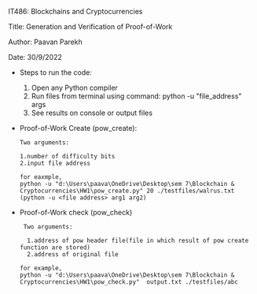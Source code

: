 IT486:     Blockchains and Cryptocurrencies

Title:     Generation and Verification of Proof-of-Work

Author:    Paavan Parekh

Date:      30/9/2022

* Steps to run the code: 

  1. Open any Python compiler
  2. Run files from terminal using command: python -u "file_address" args
  3. See results on console or output files

* Proof-of-Work Create (pow_create):

      Two arguments:
    
      1.number of difficulty bits
      2.input file address
      
      for eaxmple,
      python -u "d:\Users\paava\OneDrive\Desktop\sem 7\Blockchain & Cryptocurrencies\HW1\pow_create.py" 20 ./testfiles/walrus.txt
      (python -u <file address> arg1 arg2)

* Proof-of-Work check (pow_check)

       Two arguments:
 
        1.address of pow header file(file in which result of pow create function are stored)
        2.address of original file
  
      for example,
      python -u "d:\Users\paava\OneDrive\Desktop\sem 7\Blockchain & Cryptocurrencies\HW1\pow_check.py"  output.txt ./testfiles/abc 

